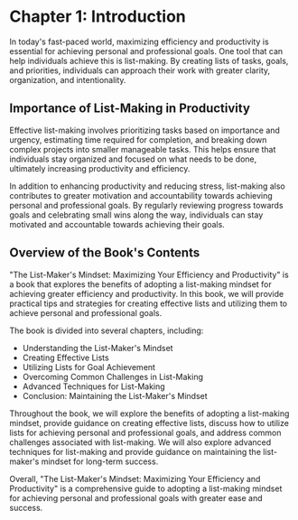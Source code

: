 Chapter 1: Introduction
=======================

In today's fast-paced world, maximizing efficiency and productivity is essential for achieving personal and professional goals. One tool that can help individuals achieve this is list-making. By creating lists of tasks, goals, and priorities, individuals can approach their work with greater clarity, organization, and intentionality.

Importance of List-Making in Productivity
-----------------------------------------

Effective list-making involves prioritizing tasks based on importance and urgency, estimating time required for completion, and breaking down complex projects into smaller manageable tasks. This helps ensure that individuals stay organized and focused on what needs to be done, ultimately increasing productivity and efficiency.

In addition to enhancing productivity and reducing stress, list-making also contributes to greater motivation and accountability towards achieving personal and professional goals. By regularly reviewing progress towards goals and celebrating small wins along the way, individuals can stay motivated and accountable towards achieving their goals.

Overview of the Book's Contents
-------------------------------

"The List-Maker's Mindset: Maximizing Your Efficiency and Productivity" is a book that explores the benefits of adopting a list-making mindset for achieving greater efficiency and productivity. In this book, we will provide practical tips and strategies for creating effective lists and utilizing them to achieve personal and professional goals.

The book is divided into several chapters, including:

* Understanding the List-Maker's Mindset
* Creating Effective Lists
* Utilizing Lists for Goal Achievement
* Overcoming Common Challenges in List-Making
* Advanced Techniques for List-Making
* Conclusion: Maintaining the List-Maker's Mindset

Throughout the book, we will explore the benefits of adopting a list-making mindset, provide guidance on creating effective lists, discuss how to utilize lists for achieving personal and professional goals, and address common challenges associated with list-making. We will also explore advanced techniques for list-making and provide guidance on maintaining the list-maker's mindset for long-term success.

Overall, "The List-Maker's Mindset: Maximizing Your Efficiency and Productivity" is a comprehensive guide to adopting a list-making mindset for achieving personal and professional goals with greater ease and success.
